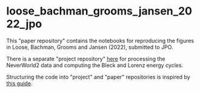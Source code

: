 # loose_bachman_grooms_jansen_2022_jpo
This "paper repository" contains the notebooks for reproducing the figures in Loose, Bachman, Grooms and Jansen (2022), submitted to JPO.

There is a separate "project repository" [here](https://github.com/NoraLoose/energy_cycles) for processing the NeverWorld2 data and computing the Bleck and Lorenz energy cycles.

Structuring the code into "project" and "paper" repositories is inspired by [this guide](https://github.com/ocean-transport/science-together).
